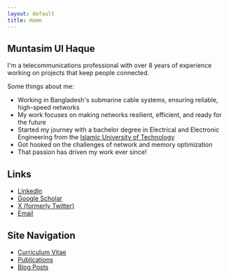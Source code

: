 ```yaml
---
layout: default
title: Home
---
```


## Muntasim Ul Haque

I'm a telecommunications professional with over 8 years of experience working on projects that keep people connected.

Some things about me:
* Working in Bangladesh's submarine cable systems, ensuring reliable, high-speed networks
* My work focuses on making networks resilient, efficient, and ready for the future
* Started my journey with a bachelor degree in Electrical and Electronic Engineering from the [Islamic University of Technology](https://www.iutoic-dhaka.edu/)
* Got hooked on the challenges of network and memory optimization
* That passion has driven my work ever since!

## Links
* [LinkedIn](https://www.linkedin.com/in/muntasimulhaque/)
* [Google Scholar](https://scholar.google.com/citations?hl=en&user=qsD8a0MAAAAJ&view_op=list_works&sortby=pubdate)
* [X (formerly Twitter)](https://x.com/muntasimulhaque)
* [Email](mailto:muntasim.haque@gmail.com)

## Site Navigation
* [Curriculum Vitae](/cv/)
* [Publications](/publications/)
* [Blog Posts](/blog/)